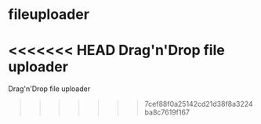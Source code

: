 # fileuploader
<<<<<<< HEAD
Drag'n'Drop file uploader
=======
Drag'n'Drop file uploader
>>>>>>> 7cef88f0a25142cd21d38f8a3224ba8c7619f167
